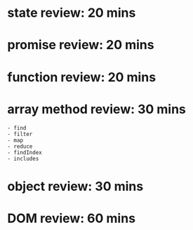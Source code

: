 # state review: 20 mins

# promise review: 20 mins

# function review: 20 mins

# array method review: 30 mins

    - find
    - filter
    - map
    - reduce
    - findIndex
    - includes

# object review: 30 mins

# DOM review: 60 mins
